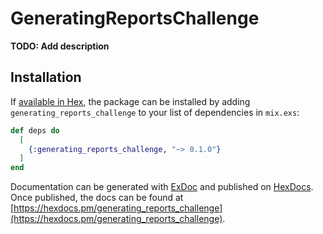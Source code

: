 # GeneratingReportsChallenge

**TODO: Add description**

## Installation

If [available in Hex](https://hex.pm/docs/publish), the package can be installed
by adding `generating_reports_challenge` to your list of dependencies in `mix.exs`:

```elixir
def deps do
  [
    {:generating_reports_challenge, "~> 0.1.0"}
  ]
end
```

Documentation can be generated with [ExDoc](https://github.com/elixir-lang/ex_doc)
and published on [HexDocs](https://hexdocs.pm). Once published, the docs can
be found at [https://hexdocs.pm/generating_reports_challenge](https://hexdocs.pm/generating_reports_challenge).

